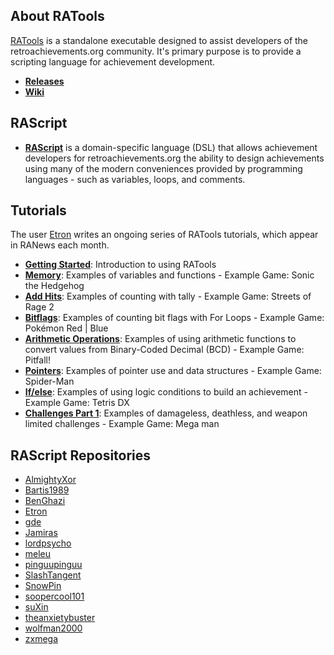 ## About RATools
[RATools](https://github.com/Jamiras/RATools) is a standalone executable designed to assist developers of the retroachievements.org community. It's primary purpose is to provide a scripting language for achievement development.
* [**Releases**](https://github.com/Jamiras/RATools/releases)
* [**Wiki**](https://github.com/Jamiras/RATools/wiki)

## RAScript
* [**RAScript**](https://github.com/Jamiras/RATools/wiki/Script-File-Syntax) is a domain-specific language (DSL) that allows achievement developers for retroachievements.org the ability to design achievements using many of the modern conveniences provided by programming languages - such as variables, loops, and comments.

## Tutorials
The user [Etron](https://retroachievements.org/user/Etron) writes an ongoing series of RATools tutorials, which appear in RANews each month.
* [**Getting Started**](https://news.retroachievements.org/issues/2022-02/rascript.html#tutorial-0---getting-started): Introduction to using RATools
* [**Memory**](https://news.retroachievements.org/issues/2022-02/rascript.html#tutorial-1---memory-basics): Examples of variables and functions - Example Game: Sonic the Hedgehog
* [**Add Hits**](https://news.retroachievements.org/issues/2022-03/rascript.html#tutorial-2---add-hits): Examples of counting with tally - Example Game: Streets of Rage 2 
* [**Bitflags**](https://news.retroachievements.org/issues/2022-04/rascript.html#tutorial-3---bit-flags): Examples of counting bit flags with For Loops - Example Game: Pokémon Red | Blue
* [**Arithmetic Operations**](https://news.retroachievements.org/issues/2022-05/rascript.html#tutorial-4---arithmetic-operations): Examples of using arithmetic functions to convert values from Binary-Coded Decimal (BCD) - Example Game: Pitfall!
* [**Pointers**](https://news.retroachievements.org/issues/2022-06/rascript.html#tutorial-5---pointers): Examples of pointer use and data structures - Example Game: Spider-Man
* [**If/else**](https://news.retroachievements.org/issues/2022-07/rascript.html#tutorial-6--ifelse): Examples of using logic conditions to build an achievement - Example Game: Tetris DX
* [**Challenges Part 1**](https://github.com/Etron-RA/RetroAchievements/blob/main/Tutorials/07_Challenges_Part_1/readme.md): Examples of damageless, deathless, and weapon limited challenges - Example Game: Mega man

## RAScript Repositories
- [AlmightyXor](https://github.com/MagmarFire/RetroAchievements)
- [Bartis1989](https://github.com/Bartis1989/rascripts)
- [BenGhazi](https://github.com/Ben-Ghazi/RAScripts)
- [Etron](https://github.com/Etron-RA/RetroAchievements)
- [gde](https://github.com/gdeOo/ra_sets)
- [Jamiras](https://github.com/Jamiras/RAScripts)
- [lordpsycho](https://github.com/lordpsych0/RAScripts)
- [meleu](https://github.com/meleu/rascripts)
- [pinguupinguu](https://github.com/pinguupinguu/rascripts)
- [SlashTangent](https://github.com/slashtangent/RetroAchievements)
- [SnowPin](https://github.com/snowpin/rascripts)
- [soopercool101](https://github.com/soopercool101/RAScripts)
- [suXin](https://github.com/suXinjke/RAScripts)
- [theanxietybuster](https://github.com/bedwardly-down/RAScript-Repo)
- [wolfman2000](https://github.com/wolfman2000/rascripts)
- [zxmega](https://github.com/miagui/RAScripts)
